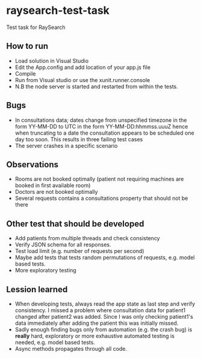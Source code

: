 # raysearch-test-task
Test task for RaySearch
## How to run
* Load solution in Visual Studio
* Edit the App.config and add location of your app.js file
* Compile
* Run from Visual studio or use the xunit.runner.console
* N.B the node server is started and restarted from within the tests.

## Bugs
* In consultations data; dates change from unspecified timezone in the form YY-MM-DD to
UTC in the form YY-MM-DD:hhmmss.uuuZ hence when truncating to a date the consultation appears to 
be scheduled one day too soon. This results in three failing test cases
* The server crashes in a specific scenario

## Observations
* Rooms are not booked optimally (patient not requiring machines are booked in first available room)
* Doctors are not booked optimally 
* Several requests contains a consultations property that should not be there

## Other test that should be developed
* Add patients from multiple threads and check consistency
* Verify JSON schema for all responses.
* Test load limit (e.g. number of requests per second)
* Maybe add tests that tests random permutations of requests, e.g. model based tests.
* More exploratory testing

## Lession learned
* When developing tests, always read the app state as last step and verify consistency. I missed a problem where 
consultation data for patient1 changed after patient2 was added. Since I was only checking patient1's data immediately after adding 
the patient this was initially missed.
* Sadly enough finding bugs only from automation (e.g. the crash bug) is **really** hard, exploratory or more exhaustive automated testing is needed, 
e.g. model based tests.
* Async methods propagates through all code. 
